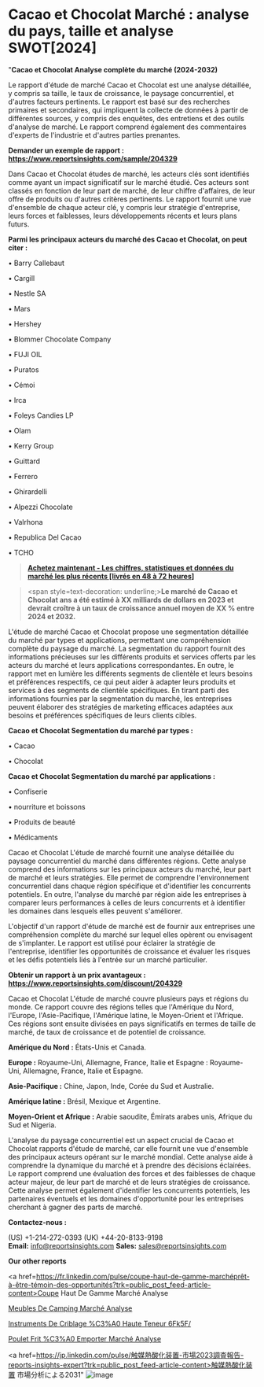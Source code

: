 # Cacao et Chocolat Marché : analyse du pays, taille et analyse SWOT[2024]

"<strong>Cacao et Chocolat Analyse complète du marché (2024-2032)</strong>

Le rapport d'étude de marché Cacao et Chocolat est une analyse détaillée, y compris sa taille, le taux de croissance, le paysage concurrentiel, et d'autres facteurs pertinents. Le rapport est basé sur des recherches primaires et secondaires, qui impliquent la collecte de données à partir de différentes sources, y compris des enquêtes, des entretiens et des outils d'analyse de marché. Le rapport comprend également des commentaires d'experts de l'industrie et d'autres parties prenantes.

<strong>Demander un exemple de rapport : </strong><strong><a href=https://www.reportsinsights.com/sample/204329>https://www.reportsinsights.com/sample/204329</a></strong>

Dans Cacao et Chocolat études de marché, les acteurs clés sont identifiés comme ayant un impact significatif sur le marché étudié. Ces acteurs sont classés en fonction de leur part de marché, de leur chiffre d'affaires, de leur offre de produits ou d'autres critères pertinents. Le rapport fournit une vue d'ensemble de chaque acteur clé, y compris leur stratégie d'entreprise, leurs forces et faiblesses, leurs développements récents et leurs plans futurs.

<strong>Parmi les principaux acteurs du marché des Cacao et Chocolat, on peut citer :</strong>

• Barry Callebaut

• Cargill

• Nestle SA

• Mars

• Hershey

• Blommer Chocolate Company

• FUJI OIL

• Puratos

• Cémoi

• Irca

• Foleys Candies LP

• Olam

• Kerry Group

• Guittard

• Ferrero

• Ghirardelli

• Alpezzi Chocolate

• Valrhona

• Republica Del Cacao

• TCHO

<blockquote><a href=https://reportsinsights.com/buynow/204329><span style=text-decoration: underline;><strong>Achetez maintenant - Les chiffres, statistiques et données du marché les plus récents [livrés en 48 à 72 heures]</strong></span></a></blockquote>
<blockquote>
<div class=group w-full text-gray-800 dark:text-gray-100 border-b border-black/10 dark:border-gray-900/50 bg-gray-50 dark:bg-[#444654]>
<div class=flex p-4 gap-4 text-base md:gap-6 md:max-w-2xl lg:max-w-xl xl:max-w-3xl md:py-6 lg:px-0 m-auto>
<div class=relative flex flex-col w-[calc(100%-50px)] gap-1 md:gap-3 lg:w-[calc(100%-115px)]>
<div class=flex flex-grow flex-col gap-3>
<div class=min-h-[20px] flex flex-col items-start gap-4 whitespace-pre-wrap break-words>
<div class=result-streaming markdown prose w-full break-words dark:prose-invert light>

<span style=text-decoration: underline;><strong>Le marché de Cacao et Chocolat ans a été estimé à XX milliards de dollars en 2023 et devrait croître à un taux de croissance annuel moyen de XX % entre 2024 et 2032.</strong></span>

</div>
</div>
</div>
</div>
</div>
</div></blockquote>
L'étude de marché Cacao et Chocolat propose une segmentation détaillée du marché par types et applications, permettant une compréhension complète du paysage du marché. La segmentation du rapport fournit des informations précieuses sur les différents produits et services offerts par les acteurs du marché et leurs applications correspondantes. En outre, le rapport met en lumière les différents segments de clientèle et leurs besoins et préférences respectifs, ce qui peut aider à adapter leurs produits et services à des segments de clientèle spécifiques. En tirant parti des informations fournies par la segmentation du marché, les entreprises peuvent élaborer des stratégies de marketing efficaces adaptées aux besoins et préférences spécifiques de leurs clients cibles.

<strong>Cacao et Chocolat Segmentation du marché par types :</strong>

• Cacao

• Chocolat

<strong>Cacao et Chocolat Segmentation du marché par applications :</strong>

• Confiserie

• nourriture et boissons

• Produits de beauté

• Médicaments

Cacao et Chocolat L'étude de marché fournit une analyse détaillée du paysage concurrentiel du marché dans différentes régions. Cette analyse comprend des informations sur les principaux acteurs du marché, leur part de marché et leurs stratégies. Elle permet de comprendre l'environnement concurrentiel dans chaque région spécifique et d'identifier les concurrents potentiels. En outre, l'analyse du marché par région aide les entreprises à comparer leurs performances à celles de leurs concurrents et à identifier les domaines dans lesquels elles peuvent s'améliorer.

L'objectif d'un rapport d'étude de marché est de fournir aux entreprises une compréhension complète du marché sur lequel elles opèrent ou envisagent de s'implanter. Le rapport est utilisé pour éclairer la stratégie de l'entreprise, identifier les opportunités de croissance et évaluer les risques et les défis potentiels liés à l'entrée sur un marché particulier.

<strong>Obtenir un rapport à un prix avantageux : <a href=https://www.reportsinsights.com/discount/204329>https://www.reportsinsights.com/discount/204329</a></strong>

Cacao et Chocolat L'étude de marché couvre plusieurs pays et régions du monde. Ce rapport couvre des régions telles que l'Amérique du Nord, l'Europe, l'Asie-Pacifique, l'Amérique latine, le Moyen-Orient et l'Afrique. Ces régions sont ensuite divisées en pays significatifs en termes de taille de marché, de taux de croissance et de potentiel de croissance.

<strong>Amérique du Nord :</strong> États-Unis et Canada.

<strong>Europe :</strong> Royaume-Uni, Allemagne, France, Italie et Espagne : Royaume-Uni, Allemagne, France, Italie et Espagne.

<strong>Asie-Pacifique :</strong> Chine, Japon, Inde, Corée du Sud et Australie.

<strong>Amérique latine :</strong> Brésil, Mexique et Argentine.

<strong>Moyen-Orient et Afrique :</strong> Arabie saoudite, Émirats arabes unis, Afrique du Sud et Nigeria.

L'analyse du paysage concurrentiel est un aspect crucial de Cacao et Chocolat rapports d'étude de marché, car elle fournit une vue d'ensemble des principaux acteurs opérant sur le marché mondial. Cette analyse aide à comprendre la dynamique du marché et à prendre des décisions éclairées. Le rapport comprend une évaluation des forces et des faiblesses de chaque acteur majeur, de leur part de marché et de leurs stratégies de croissance. Cette analyse permet également d'identifier les concurrents potentiels, les partenaires éventuels et les domaines d'opportunité pour les entreprises cherchant à gagner des parts de marché.

<strong>Contactez-nous :</strong>

(US) +1-214-272-0393
(UK) +44-20-8133-9198
<strong>Email:</strong> <a>info@reportsinsights.com</a>
<strong>Sales:</strong> <a>sales@reportsinsights.com</a>

<strong>Our other reports</strong>

<a href=https://fr.linkedin.com/pulse/coupe-haut-de-gamme-marchéprêt-à-être-témoin-des-opportunités?trk=public_post_feed-article-content>Coupe Haut De Gamme Marché Analyse</a>

<a href=https://www.linkedin.com/pulse/meubles-de-camping-march%C3%A9paysage-comprenant-des-t50gf/>Meubles De Camping Marché Analyse</a>

<a href=https://www.linkedin.com/pulse/instruments-de-criblage-%C3%A0-haute-teneur-6fk5f/>Instruments De Criblage %C3%A0 Haute Teneur 6Fk5F/</a>

<a href=https://www.linkedin.com/pulse/poulet-frit-%C3%A0-emporter-march%C3%A9-rapport-2024-mlvbf/>Poulet Frit %C3%A0 Emporter Marché Analyse</a>

<a href=https://jp.linkedin.com/pulse/触媒熱酸化装置-市場2023調査報告-reports-insights-expert?trk=public_post_feed-article-content>触媒熱酸化装置 市場分析による2031</a>"
![image](https://github.com/daminid12/RImarketTech/assets/158430485/a131f3a5-51ac-4970-a7ea-85231f9f4df8)
